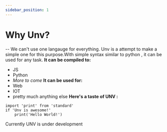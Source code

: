 ```yaml
---
sidebar_position: 1
---
```

# Why Unv?
--
We can't use one langauge for everything. Unv is a attempt to make a simple one for this purpose.With simple syntax similar to python , it can be used for any task.
**It can be compiled to:**
- JS
- Python
- *More to come*
**It can be used for:**
- Web
- IOT
- pretty much anything else
**Here's a taste of UNV :**
```
import 'print' from 'standard'
if 'Unv is awesome!'
    print('Hello World!')
```
Currently UNV is under development
